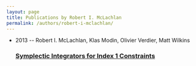 ```yaml
---
layout: page
title: Publications by Robert I. McLachlan
permalink: /authors/robert-i-mclachlan/
---
```


<ul class="post-list">
<li><span class='post-meta'>2013 -- Robert I. McLachlan, Klas Modin, Olivier Verdier, Matt Wilkins</span><h3><a class='post-link' href='../../symplectic-integrators-for-index-1-constraints'>Symplectic Integrators for Index 1 Constraints</a></h3></li>

</ul>
